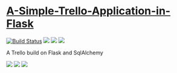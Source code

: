# [A-Simple-Trello-Application-in-Flask](https://trello.dineshsonachalam.me/)

[![Build Status](https://api.travis-ci.com/dineshsonachalam/A-Simple-Trello-Application-in-Flask.svg?branch=master)](https://travis-ci.com/dineshsonachalam/A-Simple-Trello-Application-in-Flask)
[![](https://img.shields.io/docker/pulls/dineshsonachalam/trello.svg)](https://cloud.docker.com/u/dineshsonachalam/repository/docker/dineshsonachalam/trello)
[![](https://img.shields.io/badge/python-3.5%20%7C%203.6%20%7C%203.7-blue.svg)](https://www.python.org/downloads/release/python-370/)
[![](https://img.shields.io/badge/license-MIT-green.svg)](https://github.com/dineshsonachalam/A-Simple-Trello-Application-in-Flask/blob/master/LICENSE)




A Trello build on Flask and SqlAlchemy

![](https://i.imgur.com/w0E8wPd.png)
![](https://i.imgur.com/VNJj88Z.png)
![](https://i.imgur.com/ojlad1g.png)
